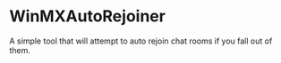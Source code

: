 WinMXAutoRejoiner
=================

A simple tool that will attempt to auto rejoin chat rooms if you fall out of them.
